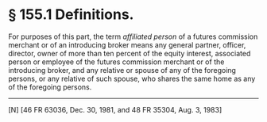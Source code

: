 # § 155.1   Definitions.

For purposes of this part, the term *affiliated person* of a futures commission merchant or of an introducing broker means any general partner, officer, director, owner of more than ten percent of the equity interest, associated person or employee of the futures commission merchant or of the introducing broker, and any relative or spouse of any of the foregoing persons, or any relative of such spouse, who shares the same home as any of the foregoing persons.



---

[N] [46 FR 63036, Dec. 30, 1981, and 48 FR 35304, Aug. 3, 1983]




